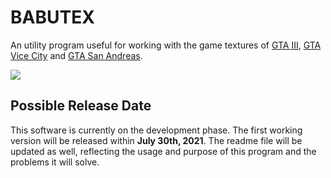 # BABUTEX
An utility program useful for working with the game textures of [GTA III](https://gta.fandom.com/wiki/Grand_Theft_Auto_III), [GTA Vice City](https://gta.fandom.com/wiki/Grand_Theft_Auto:_Vice_City) and [GTA San Andreas](https://gta.fandom.com/wiki/Grand_Theft_Auto:_San_Andreas).

<img align="center" src="https://github.com/AKD92/babutex-texture-utility/main/assets/banner.png">

## Possible Release Date
This software is currently on the development phase. The first working version will be released within **July 30th, 2021**. The readme file will be updated as well, reflecting the usage and purpose of this program and the problems it will solve.